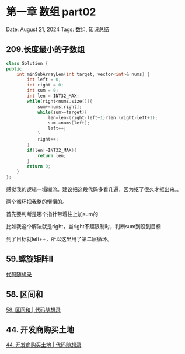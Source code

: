 # 第一章 数组 part02

Date: August 21, 2024
Tags: 数组, 知识总结

## **209.长度最小的子数组**

```cpp
class Solution {
public:
    int minSubArrayLen(int target, vector<int>& nums) {
        int left = 0;
        int right = 0;
        int sum = 0;
        int len = INT32_MAX;
        while(right<nums.size()){
            sum+=nums[right];
            while(sum>=target){
                len=len<(right-left+1)?len:(right-left+1);
                sum-=nums[left];
                left++;
            }
            right++;
        }
        if(len!=INT32_MAX){
            return len;
        }
        return 0;
    }
};
```

感觉我的逻辑一塌糊涂。建议把这段代码多看几遍，因为抠了很久才抠出来。。

两个循环把我整的懵懵的。

首先要判断是哪个指针带着往上加sum的

比如我这个解法就是right，当right不超限制时，判断sum到没到目标

到了目标就left++，所以这里用了第二层循环。

## **59.螺旋矩阵II**

[代码随想录](https://programmercarl.com/0059.螺旋矩阵II.html)

## **58. 区间和**

[58. 区间和 | 代码随想录](https://programmercarl.com/kamacoder/0058.区间和.html)

## **44. 开发商购买土地**

[44. 开发商购买土地 | 代码随想录](https://programmercarl.com/kamacoder/0044.开发商购买土地.html)
